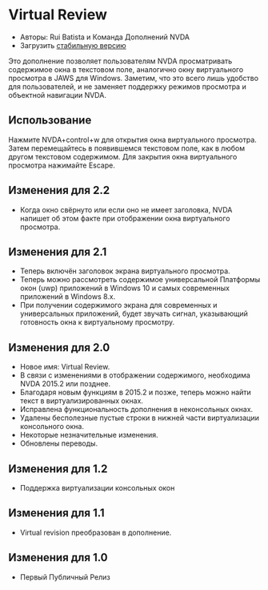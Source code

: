 # Virtual Review #

* Авторы: Rui Batista и Команда Дополнений NVDA
* Загрузить [стабильную версию][1]

Это дополнение позволяет пользователям NVDA просматривать содержимое окна в
текстовом поле, аналогично окну виртуального просмотра в JAWS для
Windows. Заметим, что это всего лишь удобство для пользователей, и не
заменяет поддержку режимов просмотра и объектной навигации NVDA.

## Использование ##

Нажмите NVDA+control+w для открытия окна виртуального просмотра. Затем
перемещайтесь в появившемся текстовом поле, как в любом другом текстовом
содержимом. Для закрытия окна виртуального просмотра нажимайте Escape.

## Изменения для 2.2

* Когда окно свёрнуто или если оно не имеет заголовка, NVDA напишет об этом
  факте при отображении окна виртуального просмотра.

## Изменения для 2.1

* Теперь включён заголовок экрана виртуального просмотра.
* Теперь можно рассмотреть содержимое универсальной Платформы окон (uwp)
  приложений в Windows 10 и самых современных приложений в Windows 8.x.
* При получении содержимого экрана для современных и универсальных
  приложений, будет  звучать сигнал, указывающий готовность окна к
  виртуальному просмотру.

## Изменения для 2.0

* Новое имя: Virtual Review.
* В связи с изменениями в отображении содержимого, необходима NVDA 2015.2
  или позднее.
* Благодаря новым функциям в 2015.2 и позже, теперь можно найти текст в
  виртуализированных окнах.
* Исправлена функциональность дополнения в неконсольных окнах.
* Удалены бесполезные пустые строки в нижней части виртуализации консольного
  окна.
* Некоторые незначительные изменения.
* Обновлены переводы.

## Изменения для 1.2

* Поддержка виртуализации консольных окон

## Изменения для 1.1

* Virtual revision преобразован в дополнение.

## Изменения для 1.0

* Первый Публичный Релиз

[1]: https://github.com/ruifontes/virtualReview/releases/download/2024.03.24/virtualRevision-2024.03.24.nvda-addon
